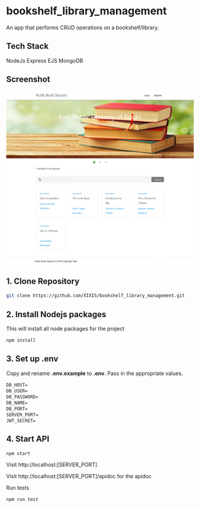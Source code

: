 # bookshelf_library_management
An app that performs CRUD operations on a bookshelf/library.

## Tech Stack
NodeJs
Express
EJS
MongoDB

## Screenshot
![Image](https://github.com/XIXIS/bookshelf_library_management/blob/master/public/images/Screenshot.png)

## 1. Clone Repository
```bash 
git clone https://github.com/XIXIS/bookshelf_library_management.git
```

## 2. Install Nodejs packages
This will install all node packages for the project
```bash
npm install
```

## 3. Set up .env
Copy and rename **.env.example** to **.env**. Pass in the appropriate values.
```.env
DB_HOST=
DB_USER=
DB_PASSWORD=
DB_NAME=
DB_PORT=
SERVER_PORT=
JWT_SECRET=
```

## 4. Start API
```bash
npm start 
```
Visit http://localhost:[SERVER_PORT]


Visit http://localhost:[SERVER_PORT]/apidoc for the apidoc

Run tests
```bash
npm run test 
```
